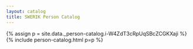 ```yaml
---
layout: catalog
title: SWERIK Person Catalog
---
```

{% assign p = site.data._person-catalog.i-W4ZdT3cRpUqSBcZCGKXaji %}
{% include person-catalog.html p=p %}

